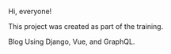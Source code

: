 Hi, everyone!

This project was created as part of the training.

Blog Using Django, Vue, and GraphQL.
